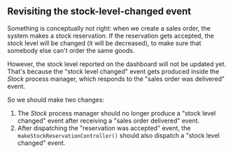 ## Revisiting the stock-level-changed event

Something is conceptually not right: when we create a sales order, the system makes a stock reservation. If the reservation gets accepted, the stock level will be changed (it will be decreased), to make sure that somebody else can't order the same goods.

However, the stock level reported on the dashboard will not be updated yet. That's because the "stock level changed" event gets produced inside the *Stock* process manager, which responds to the "sales order was delivered" event.

So we should make two changes:

1. The *Stock* process manager should no longer produce a "stock level changed" event after receiving a "sales order delivered" event.
2. After dispatching the "reservation was accepted" event, the `makeStockReservationController()` should also dispatch a "stock level changed" event. 
